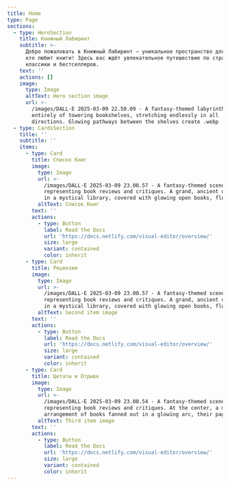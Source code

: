 ```yaml
---
title: Home
type: Page
sections:
  - type: HeroSection
    title: Книжный Лабиринт
    subtitle: >-
      Добро пожаловать в Книжный Лабиринт – уникальное пространство для всех,
      кто любит книги! Здесь вас ждёт увлекательное путешествие по страницам
      классики и бестселлеров.
    text: ''
    actions: []
    image:
      type: Image
      altText: Hero section image
      url: >-
        /images/DALL·E 2025-03-09 22.50.09 - A fantasy-themed labyrinth made
        entirely of towering bookshelves, stretching endlessly in all
        directions. Glowing pathways between the shelves create .webp
  - type: CardsSection
    title: ''
    subtitle: ''
    items:
      - type: Card
        title: Список Книг
        image:
          type: Image
          url: >-
            /images/DALL·E 2025-03-09 23.00.57 - A fantasy-themed scene
            representing book reviews and critiques. A grand, ancient desk sits
            in a mystical library, covered with glowing open books, flo.webp
          altText: Список Книг
        text: ''
        actions:
          - type: Button
            label: Read the Docs
            url: 'https://docs.netlify.com/visual-editor/overview/'
            size: large
            variant: contained
            color: inherit
      - type: Card
        title: Рецензии
        image:
          type: Image
          url: >-
            /images/DALL·E 2025-03-09 23.00.57 - A fantasy-themed scene
            representing book reviews and critiques. A grand, ancient desk sits
            in a mystical library, covered with glowing open books, flo.webp
          altText: Second item image
        text: ''
        actions:
          - type: Button
            label: Read the Docs
            url: 'https://docs.netlify.com/visual-editor/overview/'
            size: large
            variant: contained
            color: inherit
      - type: Card
        title: Цитаты и Отрывк
        image:
          type: Image
          url: >-
            /images/DALL·E 2025-03-09 23.00.54 - A fantasy-themed scene
            representing book reviews and critiques. At the center, a magical
            arrangement of books fanned out in a glowing arc, their pages.webp
          altText: Third item image
        text: ''
        actions:
          - type: Button
            label: Read the Docs
            url: 'https://docs.netlify.com/visual-editor/overview/'
            size: large
            variant: contained
            color: inherit
---
```

